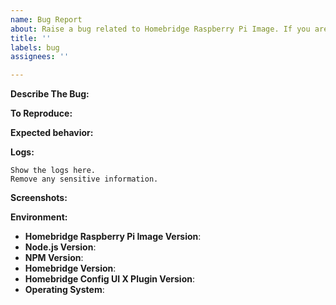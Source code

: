 ```yaml
---
name: Bug Report
about: Raise a bug related to Homebridge Raspberry Pi Image. If you are having an issue with a certain plugin please raise the issue on that plugins project page instead.
title: ''
labels: bug
assignees: ''

---
```


<!-- You must use the issue template below when submitting a bug -->

<!-- If you are having an issue with a certain plugin, please raise the issue on that plugins project page instead. -->

**Describe The Bug:**
<!-- A clear and concise description of what the bug is. -->

**To Reproduce:**
<!-- Steps to reproduce the behavior. -->

**Expected behavior:**
<!-- A clear and concise description of what you expected to happen. -->

**Logs:**

```
Show the logs here.
Remove any sensitive information.
```

**Screenshots:**
<!-- If applicable, add screenshots to help explain your problem. -->

**Environment:**

* **Homebridge Raspberry Pi Image Version**:
* **Node.js Version**: <!-- node -v -->
* **NPM Version**: <!-- npm -v -->
* **Homebridge Version**: <!-- homebridge -V -->
* **Homebridge Config UI X Plugin Version**: <!-- hb-service -v -->
* **Operating System**: <!-- Raspbian / Ubuntu / Debian / Windows / macOS / Docker -->


<!-- Click the "Preview" tab before you submit to ensure the formatting is correct. -->
